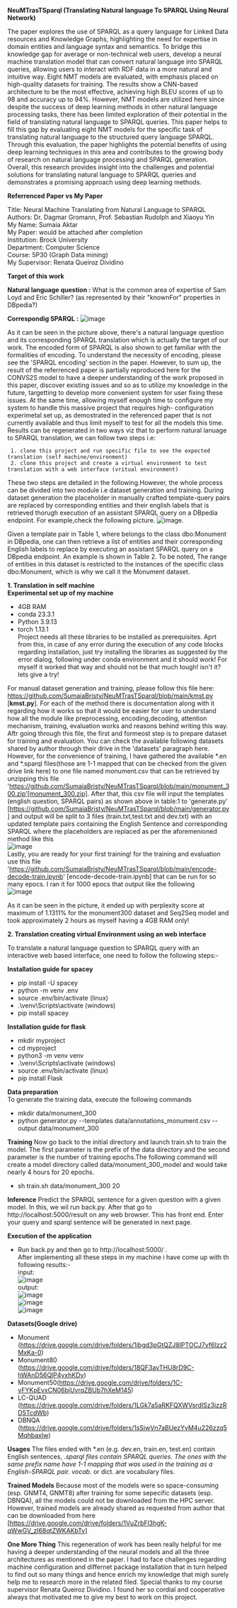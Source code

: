 **NeuMTrasTSparql (Translating Natural language To SPARQL Using Neural Network)**

The paper explores the use of SPARQL as a query language for Linked Data resources and Knowledge Graphs, highlighting the need for expertise in domain entities and language syntax and semantics. To bridge this knowledge gap for average or non-technical web users, develop a neural machine translation model that can convert natural language into SPARQL queries, allowing users to interact with RDF data in a more natural and intuitive way. Eight NMT models are evaluated, with emphasis placed on high-quality datasets for training. The results show a CNN-based architecture to be the most effective, achieving high BLEU scores of up to 98 and accuracy up to 94%. However, NMT models are utilized here since despite the success of deep learning methods in other natural language processing tasks, there has been limited exploration of their potential in the field of translating natural language to SPARQL queries. This paper helps to fill this gap by evaluating eight NMT models for the specific task of translating natural language to the structured query language SPARQL. Through this evaluation, the paper highlights the potential benefits of using deep learning techniques in this area and contributes to the growing body of research on natural language processing and SPARQL generation. Overall, this research provides insight into the challenges and potential solutions for translating natural language to SPARQL queries and demonstrates a promising approach using deep learning methods.

**Referrenced Paper vs My Paper**

Title: Neural Machine Translating from Natural Language to SPARQL <br>
Authors: Dr. Dagmar Gromann, Prof. Sebastian Rudolph and Xiaoyu Yin<br>
My Name: Sumaia Aktar<br>
My Paper: would be attached after completion <br>
Institution: Brock University<br>
Department: Computer Science<br>
Course: 5P30 (Graph Data mining)<br>
My Supervisor: Renata Queiroz Dividino<br>

**Target of this work** <br>
  
  **Natural language question :** What is the common area of expertise of Sam Loyd and Eric Schiller? (as represented by their "knownFor" properties in DBpedia?)<br>

   **Correspondig SPARQL :** ![image](https://user-images.githubusercontent.com/28555115/231902643-606d4a0e-b4bb-47d7-8e47-edbe76d7deea.png) <br>

As it can be seen in the picture above, there's a natural language question and its corresponding SPARQL translation which is actually the target of our work. The encoded form of SPARQL is also shown to get familiar with the formalities of encoding. To understand the necessity of encoding, please see the 'SPARQL encoding' section in the paper. However, to sum up, the result of the referrenced paper is partially reproduced here for the CONVS2S model to have a deeper understanding of the work proposed in this paper, discover existing issues and so as to utilize my knowledge in the future, targetting to develop more convenient system for user fixing these issues. At the same time, allowing myself enough time to configure my system to handle this massive project that requires high- configuration experimetal set up, as demostrated in the referenced paper that is not currently available and thus limit myself to test for all the models this time.
Results can be regenerated in two ways viz that to perform natural lanuage to SPARQL translation, we can follow two steps i.e:  

     1. clone this project and run specific file to see the expected translation (self machine/environment)
     2. clone this project and create a virtual environment to test translation with a web interface (vritual environment)
     
These two steps are detailed in the following.However, the whole process can be divided into two module i.e dataset generation and training. During dataset generation the placeholder in manually crafted template-query pairs are replaced by corresponding entities and their english labels that is retrieved thorugh execution of an assistant SPARQL query on a DBpedia endpoint. For example,check the following picture.
![image](https://user-images.githubusercontent.com/28555115/231785910-16127b33-31a6-4afb-8b37-b6c99b0f0d46.png). 

Given a template pair in Table 1, where <A> belongs to the class dbo:Monument in DBpedia, one can then retrieve a list of entities and their corresponding
English labels to replace <A> by executing an assistant SPARQL query on a DBpedia endpoint. An example is shown in Table 2. To be noted, The range of entities in this dataset is restricted to the instances of the specific class dbo:Monument, which is why we call it the Monument dataset.

**1. Translation in self machine** <br>
**Experimental set up of my machine**    
- 4GB RAM
- conda 23.3.1
- Python 3.9.13
- torch 1.13.1 <br>
Project needs all these libraries to be installed as prerequisites. Aprt from this, in case of any error during the execution of any code blocks regarding installation, just try installing the libraries as suggested by the error dialog, following under conda environment and it should work! For myself it worked that way and should not be that much tough! isn't it? lets give a try!
     
For manual dataset generation and training, please follow this file here: https://github.com/SumaiaBristy/NeuMTrasTSparql/blob/main/kmst.py [**kmst.py**]. For each of the method there is documentation along with it regarding how it works so that it would be easier for user to understand how all the module like preprocessing, encoding,decoding, attention mechanism, training, evaluation works and reasons behind writing this way. Aftr going through this file, the first and formeost step is to prepare dataset for training and evaluation. You can check the available following datasets shared by author through their drive in the 'datasets' paragraph here. However, for the convenience of training, I have gathered the available *.en and *.sparql files(those are 1-1 mapped that can be checked from the given drive link here) to one file  named monument.csv that can be retrieved by unzipping this file 'https://github.com/SumaiaBristy/NeuMTrasTSparql/blob/main/monument_300.zip'[monument_300.zip]. After that, this csv file will input the templates (english question, SPARQL pairs) as shown above in table:1 to 'generate.py' [https://github.com/SumaiaBristy/NeuMTrasTSparql/blob/main/generator.py] and output will be split to 3 files (train.txt,test.txt and dev.txt) with an updated template pairs containing the English Sentence and corresponding SPARQL where the placeholders are replaced as per the aforemenioned method like this <br> ![image](https://user-images.githubusercontent.com/28555115/231900050-6117ba66-d55e-4db7-acf9-e34d58099351.png) <br>
Lastly, you are ready for your first training! for the training and evaluation use this file 'https://github.com/SumaiaBristy/NeuMTrasTSparql/blob/main/encode-decode-train.ipynb' [encode-decode-train.ipynb] that can be run for so many epocs. I ran it for 1000 epocs that output like the following <br>
![image](https://user-images.githubusercontent.com/28555115/231887893-bdbba436-f841-4021-9942-df14703b5df7.png) <br>
     
As it can be seen in the picture, it ended up with perplexity score at maximum of 1.1311% for the monument300 dataset and Seq2Seq model and took approximately 2 hours as myself having a 4GB RAM only!


**2. Translation creating virtual Environment using an web interface**

To translate a natural language question to SPARQL query with an interactive web based interface, one need to follow the following steps:-<br>
  
**Installation guide for spacey**
- pip install -U spacey 
- python -m venv .env
- source .env/bin/activate (linux)
- .\venv\Scripts\activate (windows)
- pip install spacey
  
**Installation guide for flask** <br>
- mkdir myproject
- cd myproject
- python3 -m venv venv
- .\venv\Scripts\activate (windows)
- source .env/bin/activate (linux)
- pip install Flask
  
**Data preparation**<br>
To generate the training data, execute the following commands
- mkdir data/monument_300
- python generator.py --templates data/annotations_monument.csv  --output data/monument_300

**Training**
Now go back to the initial directory and launch train.sh to train the model. The first parameter is the prefix of the data directory and the second parameter is the number of training epochs.The following command will create a model directory called data/monument_300_model and would take nearly 4 hours for 20 epochs.
- sh train.sh data/monument_300 20

**Inference**
Predict the SPARQL sentence for a given question with a given model. In this, we wil run back.py. After that go to http://localhost:5000/result on any web browser. This has front end. Enter your query and sparql sentence will be generated in next page.

**Execution of the application**
- Run back.py and then go to http://localhost:5000/ . <br>
After implementing all these steps in my machine i have come up with th following results:- <br>
input: <br>
![image](https://user-images.githubusercontent.com/28555115/231916241-e6ff3e59-f258-43af-94f4-a5a6f582af89.png)<br>
 output:  <br>
![image](https://user-images.githubusercontent.com/28555115/231916196-cb442170-72f3-4368-b70c-af1831af941a.png)<br>
![image](https://user-images.githubusercontent.com/28555115/231916323-7d18fdba-83e6-42b1-b921-ad8e3fde488a.png)<br>
![image](https://user-images.githubusercontent.com/28555115/231916414-b72af6dd-377b-445f-b9ae-82e31570e06b.png)<br>
  
**Datasets(Google drive)**
- Monument (https://drive.google.com/drive/folders/1ibgd3pGtQZJ8lPTOCJ7vf6lzz2MxKa-0)
- Monument80 (https://drive.google.com/drive/folders/18QF3avTHU8rD9C-hWAnD56QlP4yxhKDy)
- Monument50(https://drive.google.com/drive/folders/1C-vFYKpEvxCN06bjUvrqZBUb7hXeM145)
- LC-QUAD (https://drive.google.com/drive/folders/1LGk7a5aRKFQXWVsrdISz3jzzRD5TcdWb)
- DBNQA (https://drive.google.com/drive/folders/1sSiwVn7aBUezYvM4u226zzq5MqhbaxIw)
     
**Usages**
The files ended with *.en (e.g. dev.en, train.en, test.en) contain English sentences, *.sparql files contain SPARQL queries. The ones with the same prefix name have 1-1 mapping that was used in the training as a English-SPARQL pair. vocab.* or dict. are vocabulary files.

**Trained Models**
Because most of the models were so space-consuming (esp. GNMT4, GNMT8) after training for some sepecific datasets (esp. DBNQA), all the models could not be downloaded  from the HPC server. However, trained models are already shared as requested from author that can be downloaded from here [https://drive.google.com/drive/folders/1VuZrbFl3hgK-qWwGV_zI68qtZWKAKbTv]
     
**One More Thing**
This regeneration of work has been really helpful for me having a deeper understanding of the neural models and all the three architectures as mentioned in the paper. I had to face challenges regarding machine configuration and differnet package installation that in turn helped to find out so many things and hence enrich my knowledge that migh surely help me to research more in the related filed. Special thanks to my course supervisor Renata Queiroz Dividino. I found her so cordial and cooperative always that motivated me to give my best to work on this project. 
